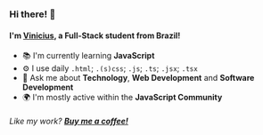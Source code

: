 ### Hi there! 👋

#### I'm [**Vinicius**](https://videmelo.me), a Full-Stack student from Brazil!

- 📚 I'm currently learning **JavaScript**
- ⚙️ I use daily `.html`; `.(s)css`; `.js`; `.ts`; `.jsx`; `.tsx`
- 💬 Ask me about **Technology**, **Web Development** and **Software Development**
- 🌍 I'm mostly active within the **JavaScript Community**

###### Like my work? [**Buy me a coffee!**](https://buymeacoffee.com/VideMelo)
